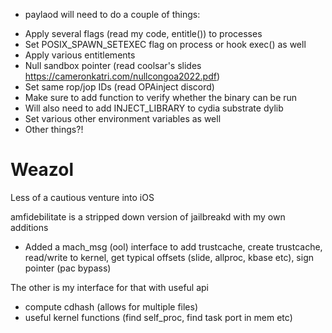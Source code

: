 * paylaod will need to do a couple of things: 
 - Apply several flags (read my code, entitle()) to processes 
 - Set POSIX_SPAWN_SETEXEC flag on process or hook exec() as well
 - Apply various entitlements 
 - Null sandbox pointer (read coolsar's slides https://cameronkatri.com/nullcongoa2022.pdf) 
 - Set same rop/jop IDs (read OPAinject discord) 
 - Make sure to add function to verify whether the binary can be run
 - Will also need to add INJECT_LIBRARY to cydia substrate dylib
 - Set various other environment variables as well
 - Other things?!  

# Weazol
Less of a cautious venture into iOS

amfidebilitate is a stripped down version of jailbreakd with my own additions 
- Added a mach_msg (ool) interface to add trustcache, create trustcache, read/write to kernel, get typical offsets (slide, allproc, kbase etc), sign pointer (pac bypass)

The other is my interface for that with useful api
 - compute cdhash (allows for multiple files)
 - useful kernel functions (find self_proc, find task port in mem etc)
